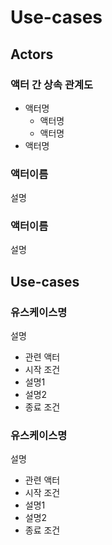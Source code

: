 # Use-cases 

## Actors

### 액터 간 상속 관계도

- 액터명
  - 액터명
  - 액터명
- 액터명

### 액터이름

설명

### 액터이름

설명

## Use-cases

### 유스케이스명

설명

- 관련 액터
- 시작 조건
- 설명1
- 설명2
- 종료 조건

### 유스케이스명

설명

- 관련 액터
- 시작 조건
- 설명1
- 설명2
- 종료 조건
